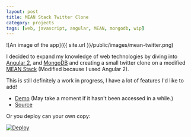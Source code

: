 ```yaml
---
layout: post
title: MEAN Stack Twitter Clone
category: projects
tags: [web, javascript, angular, MEAN, mongodb, wip]
---
```


![An image of the app]({{ site.url }}/public/images/mean-twitter.png)

I decided to expand my knowledge of web technologies by diving into [Angular 2](https://angular.io/), and [MongoDB](https://www.mongodb.com/) and creating a small twitter clone on a modified [MEAN Stack](https://en.wikipedia.org/wiki/MEAN_(software_bundle)) (Modified because I used Angular 2).

This is still definitely a work in progress, I have a lot of features I'd like to add!

* [Demo](https://mean-twitter.herokuapp.com) (May take a moment if it hasn't been accessed in a while.)
* [Source](https://github.com/konamacona/mean-twitter)

Or you deploy can your own copy:

[![Deploy](https://www.herokucdn.com/deploy/button.svg)](https://dashboard.heroku.com/new?template=https://github.com/konamacona/mean-twitter)